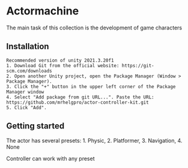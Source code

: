 # Actormachine
 
 The main task of this collection is the development of game characters
 
## Installation
	Recommended version of unity 2021.3.20f1
	1. Download Git from the official website: https://git-scm.com/downloads
	2. Open another Unity project, open the Package Manager (Window > Package Manager). 
	3. Click the "+" button in the upper left corner of the Package Manager window
	4. Select "Add package from git URL...". Paste the URL:
	https://github.com/mrhelgpro/actor-controller-kit.git
	5. Click "Add".
 
 ## Getting started
 The actor has several presets:
	1. Physic, 
	2. Platformer, 
	3. Navigation, 
	4. None

 Controller can work with any preset